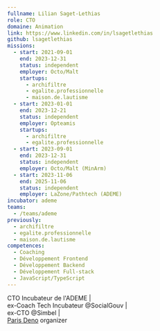 ```yaml
---
fullname: Lilian Saget-Lethias
role: CTO
domaine: Animation
link: https://www.linkedin.com/in/lsagetlethias
github: lsagetlethias
missions:
  - start: 2021-09-01
    end: 2023-12-31
    status: independent
    employer: Octo/Malt
    startups:
      - archifiltre
      - egalite.professionnelle
      - maison.de.lautisme
  - start: 2023-01-01
    end: 2023-12-21
    status: independent
    employer: Opteamis
    startups:
      - archifiltre
      - egalite.professionnelle
  - start: 2023-09-01
    end: 2023-12-31
    status: independent
    employer: Octo/Malt (MinArm)
  - start: 2023-11-06
    end: 2025-11-06
    status: independent
    employer: LaZone/Pathtech (ADEME)
incubator: ademe
teams:
  - /teams/ademe
previously:
  - archifiltre
  - egalite.professionnelle
  - maison.de.lautisme
competences:
  - Coaching
  - Développement Frontend
  - Développement Backend
  - Développement Full-stack
  - JavaScript/TypeScript
---
```

CTO Incubateur de l'ADEME | <br/> ex-Coach Tech Incubateur @SocialGouv | <br/> ex-CTO @Simbel | <br/> [Paris Deno](https://deno.paris) organizer